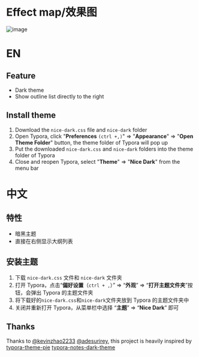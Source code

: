 

# Effect map/效果图
![image](https://user-images.githubusercontent.com/57588553/172979241-8e8c165d-0929-4219-947f-ddcdad8b6ba3.png)

# EN

## Feature

-   Dark theme
-   Show outline list directly to the right

## Install theme

1. Download the `nice-dark.css` file and `nice-dark` folder 
2. Open Typora, click "**Preferences** `(ctrl +,)`" => "**Appearance**" => "**Open Theme Folder**" button, the theme folder of Typora will pop up
3. Put the downloaded `nice-dark.css` and `nice-dark` folders into the theme folder of Typora
4. Close and reopen Typora, select "**Theme**" => "**Nice Dark**" from the menu bar

# 中文

## 特性

-  暗黑主题
-  直接在右侧显示大纲列表

## 安装主题

1. 下载 `nice-dark.css` 文件和 `nice-dark` 文件夹
2. 打开 Typora，点击“**偏好设置**（`ctrl + ,`）” => “**外观**” => “**打开主题文件夹**”按钮，会弹出 Typora 的主题文件夹
3. 将下载好的`nice-dark.css`和`nice-dark`文件夹放到 Typora 的主题文件夹中
4. 关闭并重新打开 Typora，从菜单栏中选择 “**主题**” => “**Nice Dark**” 即可

## Thanks
Thanks to [@kevinzhao2233](https://github.com/kevinzhao2233) [@adesurirey](https://github.com/adesurirey), this project is heavily inspired by [typora-theme-pie](https://github.com/kevinzhao2233/typora-theme-pie) [typora-notes-dark-theme](https://github.com/adesurirey/typora-notes-dark-theme)

